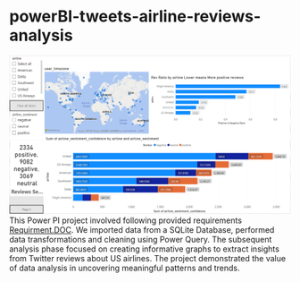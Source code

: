 # powerBI-tweets-airline-reviews-analysis
![The Power BI report](https://raw.githubusercontent.com/aroo530/powerBI-tweets-airline-reviews-analysis/main/Report%20Page%201.png)
This Power PI project involved following provided requirements <a href="https://github.com/aroo530/powerBI-tweets-airline-reviews-analysis/blob/main/PowerBI%20Project%20Requirments.pdf" target="_blank">Requirment.DOC</a>. We imported data from a SQLite Database, performed data transformations and cleaning using Power Query. The subsequent analysis phase focused on creating informative graphs to extract insights from Twitter reviews about US airlines. The project demonstrated the value of data analysis in uncovering meaningful patterns and trends.
